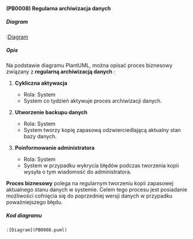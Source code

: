 #### (PB0008) Regularna archiwizacja danych

##### Diagram

:[Diagram](PB0008.puml)


##### Opis

Na podstawie diagramu PlantUML, można opisać proces biznesowy związany z **regularną archiwizacją danych** :

1. **Cykliczna aktywacja**
   - Rola: System
   - System co tydzień aktywuje proces archiwizacji danych. 

2. **Utworzenie backupu danych**
   - Rola: System
   - System tworzy kopię zapasową odzwierciedlającą aktualny stan bazy danych.

3. **Poinformowanie administratora**
   - Rola: System
   - System w przypadku wykrycia błędów podczas tworzenia kopii wysyła o tym wiadomość do administratora.

**Proces biznesowy**  polega na regularnym tworzeniu kopii zapasowej aktualnego stanu danych w systemie. Celem tego procesu jest posiadanie możliwości cofnięcia się do poprzedniej wersji danych w przypadku poważniejszego błędu.


##### Kod diagramu
```
:[Diagram](PB0008.puml)
```

